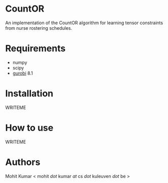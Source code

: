 # CountOR

An implementation of the CountOR algorithm for learning tensor constraints from
nurse rostering schedules.


# Requirements
- numpy
- scipy
- [gurobi](http://www.gurobi.com/) 8.1


# Installation
WRITEME


# How to use
WRITEME


# Authors
Mohit Kumar < mohit _dot_ kumar _at_ cs _dot_ kuleuven _dot_ be >

